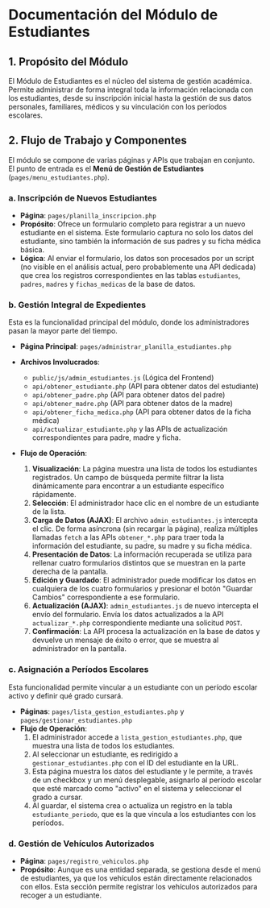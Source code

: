 
# Documentación del Módulo de Estudiantes

## 1. Propósito del Módulo

El Módulo de Estudiantes es el núcleo del sistema de gestión académica. Permite administrar de forma integral toda la información relacionada con los estudiantes, desde su inscripción inicial hasta la gestión de sus datos personales, familiares, médicos y su vinculación con los períodos escolares.

## 2. Flujo de Trabajo y Componentes

El módulo se compone de varias páginas y APIs que trabajan en conjunto. El punto de entrada es el **Menú de Gestión de Estudiantes** (`pages/menu_estudiantes.php`).

### a. Inscripción de Nuevos Estudiantes

*   **Página**: `pages/planilla_inscripcion.php`
*   **Propósito**: Ofrece un formulario completo para registrar a un nuevo estudiante en el sistema. Este formulario captura no solo los datos del estudiante, sino también la información de sus padres y su ficha médica básica.
*   **Lógica**: Al enviar el formulario, los datos son procesados por un script (no visible en el análisis actual, pero probablemente una API dedicada) que crea los registros correspondientes en las tablas `estudiantes`, `padres`, `madres` y `fichas_medicas` de la base de datos.

### b. Gestión Integral de Expedientes

Esta es la funcionalidad principal del módulo, donde los administradores pasan la mayor parte del tiempo.

*   **Página Principal**: `pages/administrar_planilla_estudiantes.php`
*   **Archivos Involucrados**:
    *   `public/js/admin_estudiantes.js` (Lógica del Frontend)
    *   `api/obtener_estudiante.php` (API para obtener datos del estudiante)
    *   `api/obtener_padre.php` (API para obtener datos del padre)
    *   `api/obtener_madre.php` (API para obtener datos de la madre)
    *   `api/obtener_ficha_medica.php` (API para obtener datos de la ficha médica)
    *   `api/actualizar_estudiante.php` y las APIs de actualización correspondientes para padre, madre y ficha.

*   **Flujo de Operación**:
    1.  **Visualización**: La página muestra una lista de todos los estudiantes registrados. Un campo de búsqueda permite filtrar la lista dinámicamente para encontrar a un estudiante específico rápidamente.
    2.  **Selección**: El administrador hace clic en el nombre de un estudiante de la lista.
    3.  **Carga de Datos (AJAX)**: El archivo `admin_estudiantes.js` intercepta el clic. De forma asíncrona (sin recargar la página), realiza múltiples llamadas `fetch` a las APIs `obtener_*.php` para traer toda la información del estudiante, su padre, su madre y su ficha médica.
    4.  **Presentación de Datos**: La información recuperada se utiliza para rellenar cuatro formularios distintos que se muestran en la parte derecha de la pantalla.
    5.  **Edición y Guardado**: El administrador puede modificar los datos en cualquiera de los cuatro formularios y presionar el botón "Guardar Cambios" correspondiente a ese formulario.
    6.  **Actualización (AJAX)**: `admin_estudiantes.js` de nuevo intercepta el envío del formulario. Envía los datos actualizados a la API `actualizar_*.php` correspondiente mediante una solicitud `POST`.
    7.  **Confirmación**: La API procesa la actualización en la base de datos y devuelve un mensaje de éxito o error, que se muestra al administrador en la pantalla.

### c. Asignación a Períodos Escolares

Esta funcionalidad permite vincular a un estudiante con un período escolar activo y definir qué grado cursará.

*   **Páginas**: `pages/lista_gestion_estudiantes.php` y `pages/gestionar_estudiantes.php`
*   **Flujo de Operación**:
    1.  El administrador accede a `lista_gestion_estudiantes.php`, que muestra una lista de todos los estudiantes.
    2.  Al seleccionar un estudiante, es redirigido a `gestionar_estudiantes.php` con el ID del estudiante en la URL.
    3.  Esta página muestra los datos del estudiante y le permite, a través de un checkbox y un menú desplegable, asignarlo al período escolar que esté marcado como "activo" en el sistema y seleccionar el grado a cursar.
    4.  Al guardar, el sistema crea o actualiza un registro en la tabla `estudiante_periodo`, que es la que vincula a los estudiantes con los períodos.

### d. Gestión de Vehículos Autorizados

*   **Página**: `pages/registro_vehiculos.php`
*   **Propósito**: Aunque es una entidad separada, se gestiona desde el menú de estudiantes, ya que los vehículos están directamente relacionados con ellos. Esta sección permite registrar los vehículos autorizados para recoger a un estudiante.
